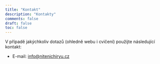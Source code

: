 ```yaml
---
title: "Kontakt"
description: "Kontakty"
comments: false
draft: false
toc: false
---
```


V případě jakýchkoliv dotazů (ohledně webu i cvičení) použijte následující kontakt:

- E-mail: <a href="mailto:info@nitenichiryu.cz">info@nitenichiryu.cz</a>

